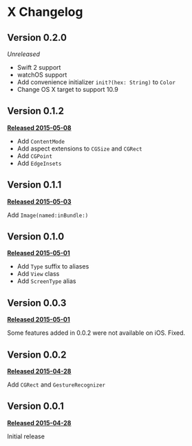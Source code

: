 # X Changelog

## Version 0.2.0
*Unreleased*

* Swift 2 support
* watchOS support
* Add convenience initializer `init?(hex: String)` to `Color`
* Change OS X target to support 10.9


## Version 0.1.2
**[Released 2015-05-08](https://github.com/soffes/X/releases/tag/v0.1.2)**

* Add `ContentMode`
* Add aspect extensions to `CGSize` and `CGRect`
* Add `CGPoint`
* Add `EdgeInsets`


## Version 0.1.1
**[Released 2015-05-03](https://github.com/soffes/X/releases/tag/v0.1.1)**

Add `Image(named:inBundle:)`


## Version 0.1.0
**[Released 2015-05-01](https://github.com/soffes/X/releases/tag/v0.1.0)**

* Add `Type` suffix to aliases
* Add `View` class
* Add `ScreenType` alias


## Version 0.0.3
**[Released 2015-05-01](https://github.com/soffes/X/releases/tag/v0.0.3)**

Some features added in 0.0.2 were not available on iOS. Fixed.


## Version 0.0.2
**[Released 2015-04-28](https://github.com/soffes/X/releases/tag/v0.0.2)**

Add `CGRect` and `GestureRecognizer`


## Version 0.0.1
**[Released 2015-04-28](https://github.com/soffes/X/releases/tag/v0.0.1)**

Initial release
